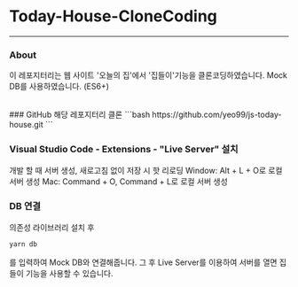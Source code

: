 # Today-House-CloneCoding
---
### About
이 레포지터리는 웹 사이트 '오늘의 집'에서 '집들이'기능을 클론코딩하였습니다. Mock DB를 사용하였습니다. (ES6+)

<br>
### GitHub
해당 레포지터리 클론
```bash
https://github.com/yeo99/js-today-house.git
```
<br>

### Visual Studio Code - Extensions - "Live Server" 설치
개발 할 때 서버 생성, 새로고침 없이 저장 시 핫 리로딩
Window: Alt + L + O로 로컬 서버 생성
Mac: Command + O, Command + L로 로컬 서버 생성
<br>

### DB 연결
의존성 라이브러리 설치 후
```bash
yarn db
```
를 입력하여 Mock DB와 연결해줍니다.
그 후 Live Server를 이용하여 서버를 열면 집들이 기능을 사용할 수 있습니다.